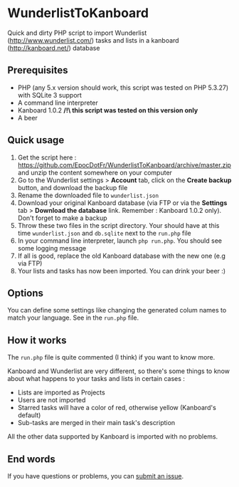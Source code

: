 WunderlistToKanboard
====================

Quick and dirty PHP script to import Wunderlist (http://www.wunderlist.com/) tasks and lists in a kanboard (http://kanboard.net/) database

## Prerequisites

  - PHP (any 5.x version should work, this script was tested on PHP 5.3.27) with SQLite 3 support
  - A command line interpreter
  - Kanboard 1.0.2 **/!\ this script was tested on this version only**
  - A beer

## Quick usage

  1. Get the script here : https://github.com/EpocDotFr/WunderlistToKanboard/archive/master.zip and unzip the content somewhere on your computer
  2. Go to the Wunderlist settings > **Account** tab, click on the **Create backup** button, and download the backup file
  3. Rename the downloaded file to `wunderlist.json`
  4. Download your original Kanboard database (via FTP or via the **Settings** tab > **Download the database** link. Remember : Kanboard 1.0.2  only). Don't forget to make a backup
  5. Throw these two files in the script directory. Your should have at this time `wunderlist.json` and `db.sqlite` next to the `run.php` file
  6. In your command line interpreter, launch `php run.php`. You should see some logging message
  7. If all is good, replace the old Kanboard database with the new one (e.g via FTP)
  8. Your lists and tasks has now been imported. You can drink your beer :)

## Options

You can define some settings like changing the generated colum names to match your language. See in the `run.php` file.

## How it works

The `run.php` file is quite commented (I think) if you want to know more.

Kanboard and Wunderlist are very different, so there's some things to know about what happens to your tasks and lists in certain cases :

  - Lists are imported as Projects
  - Users are not imported
  - Starred tasks will have a color of red, otherwise yellow (Kanboard's default)
  - Sub-tasks are merged in their main task's description

All the other data supported by Kanboard is imported with no problems.

## End words

If you have questions or problems, you can [submit an issue](https://github.com/EpocDotFr/WunderlistToKanboard/issues).